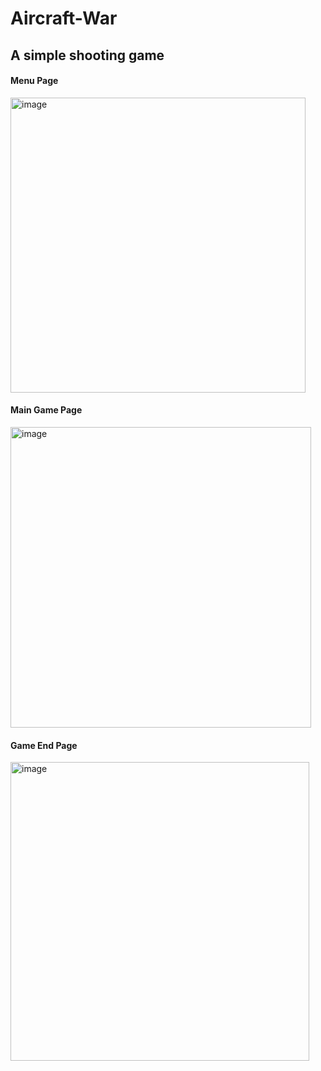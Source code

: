 # Aircraft-War
## A simple shooting game

#### Menu Page
<img width="472" alt="image" src="https://user-images.githubusercontent.com/56607817/188624325-bc8b917c-a386-4392-97d4-dba9859d3bc9.png">

#### Main Game Page
<img width="481" alt="image" src="https://user-images.githubusercontent.com/56607817/188624406-6dad7918-ec93-481a-9c7b-7cacd55e0e07.png">

#### Game End Page
<img width="478" alt="image" src="https://user-images.githubusercontent.com/56607817/188624748-ce3a0d07-ab53-4cc9-8083-c389303dfb54.png">

